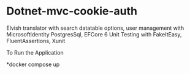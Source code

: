 # Dotnet-mvc-cookie-auth
Elvish translator with search datatable options, user management with MicrosoftIdentity
PostgresSql, EFCore 6
Unit Testing with FakeItEasy, FluentAssertions, Xunit

To Run the Application

*docker compose up



